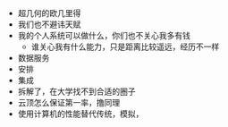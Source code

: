 - 超几何的欧几里得
- 我们也不避讳天赋
- 我的个人系统可以做什么，你们也不关心我多有钱
  - 谁关心我有什么能力，只是距离比较遥远，经历不一样
- 数据服务
- 安排
- 集成
- 拆解了，在大学找不到合适的圈子
- 云顶怎么保证第一率，撸同理
- 使用计算机的性能替代传统，模拟，